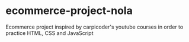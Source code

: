 # ecommerce-project-nola
Ecommerce project inspired by carpicoder's youtube courses in order to practice HTML, CSS and JavaScript
